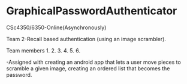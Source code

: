 # GraphicalPasswordAuthenticator
CSc4350/6350-Online(Asynchronously)

Team 2-Recall based authentication (using an image scrambler).

Team members
1.
2.
3.
4.
5.
6.

-Assigned with creating an android app that lets a user move pieces to scramble a given image, creating an ordered list that becomes the password.
